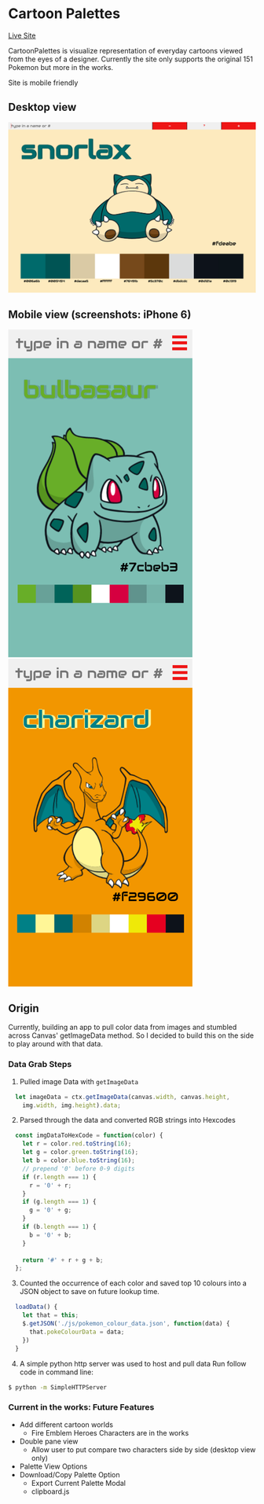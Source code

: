 # Cartoon Palettes

[Live Site](https://iamsammak.github.io/cartoonpalettes/)

CartoonPalettes is visualize representation of everyday cartoons viewed from the eyes of a designer. Currently the site only supports the original 151 Pokemon but more in the works.

Site is mobile friendly

## Desktop view

![desktop-view](./docs/images/desktop.png)

## Mobile view (screenshots: iPhone 6)

<img src="./docs/images/iphone6_v1.png" width="375px" height="667px"/> <br/><img src="./docs/images/iphone6_v2.png" width="375px" height="667px"/>

## Origin

Currently, building an app to pull color data from images and stumbled across Canvas' getImageData method. So I decided to build this on the side to play around with that data.

### Data Grab Steps

1. Pulled image Data with ```getImageData```
```js
  let imageData = ctx.getImageData(canvas.width, canvas.height,
    img.width, img.height).data;
```
2. Parsed through the data and converted RGB strings into Hexcodes
```js
  const imgDataToHexCode = function(color) {
    let r = color.red.toString(16);
    let g = color.green.toString(16);
    let b = color.blue.toString(16);
    // prepend '0' before 0-9 digits
    if (r.length === 1) {
      r = '0' + r;
    }
    if (g.length === 1) {
      g = '0' + g;
    }
    if (b.length === 1) {
      b = '0' + b;
    }

    return '#' + r + g + b;
  };
```

3. Counted the occurrence of each color and saved top 10 colours into a JSON object to save on future lookup time.
```js
  loadData() {
    let that = this;
    $.getJSON('./js/pokemon_colour_data.json', function(data) {
      that.pokeColourData = data;
    })
  }
```

4. A simple python http server was used to host and pull data
Run follow code in command line:
```bash
$ python -m SimpleHTTPServer
```





### Current in the works: Future Features
  - Add different cartoon worlds
      + Fire Emblem Heroes Characters are in the works
  - Double pane view
    + Allow user to put compare two characters side by side (desktop view only)
  - Palette View Options
  - Download/Copy Palette Option
    + Export Current Palette Modal
    + clipboard.js
